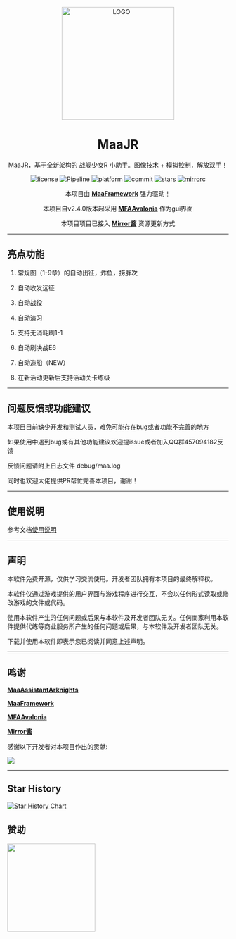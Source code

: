 
<!-- markdownlint-disable MD033 MD041 -->
<p align="center">
  <img alt="LOGO" src="logo.ico" width="256" height="256" />
</p>

<div align="center">

# MaaJR

MaaJR，基于全新架构的 战舰少女R 小助手。图像技术 + 模拟控制，解放双手！

</div>

<p align="center">
  <img alt="license" src="https://img.shields.io/github/license/Saratoga-Official/MaaJR">
  <img alt="Pipeline" src="https://img.shields.io/badge/Pipeline-%23454545?logo=paddypower&logoColor=%23FFFFFF">
  <img alt="platform" src="https://img.shields.io/badge/platform-Windows%20%7C%20Linux%20%7C%20macOS-blueviolet">
  <img alt="commit" src="https://img.shields.io/github/commit-activity/m/Saratoga-Official/MaaJR">
  <img alt="stars" src="https://img.shields.io/github/stars/Saratoga-Official/MaaJR?style=social">
  <a href="https://mirrorchyan.com/zh/projects" target="_blank"><img alt="mirrorc" src="https://img.shields.io/badge/Mirror%E9%85%B1-%239af3f6?logo=countingworkspro&logoColor=4f46e5"></a>
</p>

<div align="center">

本项目由 **[MaaFramework](https://github.com/MaaXYZ/MaaFramework)** 强力驱动！

本项目自v2.4.0版本起采用 **[MFAAvalonia](https://github.com/SweetSmellFox/MFAAvalonia)** 作为gui界面

本项目项目已接入 **[Mirror酱](https://github.com/Saratoga-Official/MaaJR/blob/main/docs/zh_cn/Mirror酱.md)** 资源更新方式

</div>

---

## 亮点功能

1. 常规图（1-9章）的自动出征，炸鱼，捞胖次

2. 自动收发远征

3. 自动战役

4. 自动演习

5. 支持无消耗刷1-1

6. 自动刷决战E6

7. 自动造船（NEW）

8. 在新活动更新后支持活动关卡练级

---

## 问题反馈或功能建议

本项目目前缺少开发和测试人员，难免可能存在bug或者功能不完善的地方

如果使用中遇到bug或有其他功能建议欢迎提issue或者加入QQ群457094182反馈

反馈问题请附上日志文件 debug/maa.log

同时也欢迎大佬提供PR帮忙完善本项目，谢谢！

---

## 使用说明

参考文档[使用说明](https://github.com/Saratoga-Official/MaaJR/blob/main/docs/zh_cn/INSTRUCTIONS.md)

---

## 声明

本软件免费开源，仅供学习交流使用。开发者团队拥有本项目的最终解释权。

本软件仅通过游戏提供的用户界面与游戏程序进行交互，不会以任何形式读取或修改游戏的文件或代码。

使用本软件产生的任何问题或后果与本软件及开发者团队无关。任何商家利用本软件提供代练等商业服务所产生的任何问题或后果，与本软件及开发者团队无关。

下载并使用本软件即表示您已阅读并同意上述声明。

---

## 鸣谢

 **[MaaAssistantArknights](https://github.com/MaaAssistantArknights/MaaAssistantArknights)** 

 **[MaaFramework](https://github.com/MaaXYZ/MaaFramework)** 

 **[MFAAvalonia](https://github.com/SweetSmellFox/MFAAvalonia)** 
 
 **[Mirror酱](https://mirrorchyan.com/zh/get-start)** 

感谢以下开发者对本项目作出的贡献:

<a href="https://github.com/Saratoga-Official/MaaJR/graphs/contributors">
  <img src="https://contrib.rocks/image?repo=Saratoga-Official/MaaJR&max=1000" />
</a>

---

## Star History

[![Star History Chart](https://api.star-history.com/svg?repos=Saratoga-Official/MaaJR&type=Date)](https://star-history.com/#Saratoga-Official/MaaJR&Date)

## 赞助

<!-- markdownlint-disable MD045 -->
<a href="https://afdian.com/a/Saratoga">
  <img width="200" src="https://pic1.afdiancdn.com/static/img/welcome/button-sponsorme.png">
</a>
